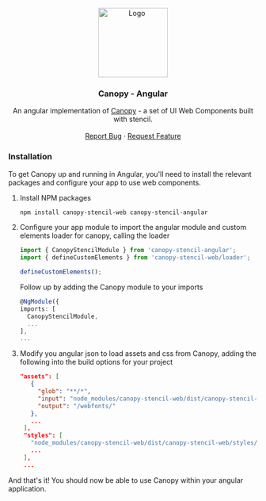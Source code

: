 <!-- PROJECT LOGO -->
<br />
<div align="center">
  <a href="https://github.com/lith1um/Canopy-Stencil">
    <img src="https://raw.githubusercontent.com/Lith1um/Canopy-Stencil/main/logo.png" alt="Logo" width="140">
  </a>

  <h3 align="center">Canopy - Angular</h3>

  <p align="center">
    An angular implementation of <a href="https://github.com/lith1um/Canopy-Stencil">Canopy</a> - a set of UI Web Components built with stencil.
    <br />
    <br />
    <!-- <a href="https://github.com/lith1um/Canopy-Stencil">View Demo</a> -->
    <a href="https://github.com/lith1um/Canopy-Stencil/issues">Report Bug</a>
    ·
    <a href="https://github.com/lith1um/Canopy-Stencil/issues">Request Feature</a>
  </p>
</div>

### Installation

To get Canopy up and running in Angular, you'll need to install the relevant packages and configure your app to use web components.

1. Install NPM packages
   ```sh
   npm install canopy-stencil-web canopy-stencil-angular
   ```
2. Configure your app module to import the angular module and custom elements loader for canopy, calling the loader 
    ```ts
    import { CanopyStencilModule } from 'canopy-stencil-angular';
    import { defineCustomElements } from 'canopy-stencil-web/loader';

    defineCustomElements();
    ```

    Follow up by adding the Canopy module to your imports
    ```ts
    @NgModule({
    imports: [
      CanopyStencilModule,
      ...
    ],
    ...
    ```
3. Modify you angular json to load assets and css from Canopy, adding the following into the build options for your project
   ```json
   "assets": [
      {
        "glob": "**/*",
        "input": "node_modules/canopy-stencil-web/dist/canopy-stencil-web/webfonts",
        "output": "/webfonts/"
      },
      ...
    ],
    "styles": [
      "node_modules/canopy-stencil-web/dist/canopy-stencil-web/styles/material-icons.css",
      ...
    ],
    ...
   ```

And that's it! You should now be able to use Canopy within your angular application.
